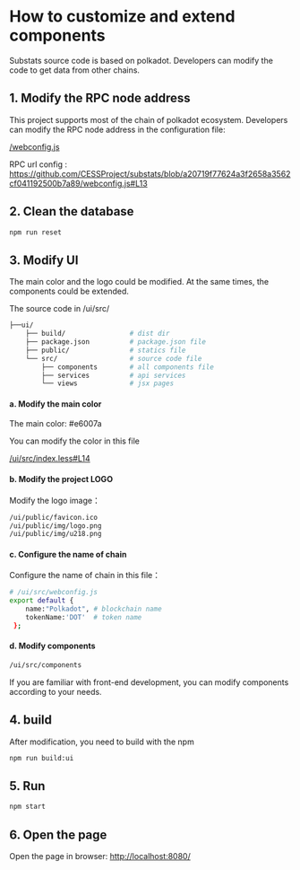 
# How to customize and extend components

Substats source code is based on polkadot. Developers can modify the code to get data from other chains.

## 1. Modify the RPC node address

This project supports most of the chain of polkadot ecosystem. Developers can modify the RPC node address in the configuration file:

[/webconfig.js](https://github.com/CESSProject/substats/blob/master/webconfig.js)

RPC url config :<br /> <https://github.com/CESSProject/substats/blob/a20719f77624a3f2658a3562cf041192500b7a89/webconfig.js#L13>

## 2. Clean the database

``` bash
npm run reset
```

## 3. Modify UI

The main color and the logo could be modified.
At the same times, the components could be extended.

The source code in /ui/src/

```bash
├──ui/
    ├── build/                # dist dir
    ├── package.json          # package.json file
    ├── public/               # statics file
    └── src/                  # source code file
        ├── components        # all components file
        ├── services          # api services
        └── views             # jsx pages
```

#### a. Modify the main color

The main color: #e6007a

You can modify the color in this file

[/ui/src/index.less#L14](https://github.com/CESSProject/substats/blob/master/ui/src/index.less#L14)

#### b. Modify the project LOGO

Modify the logo image：
```bash
/ui/public/favicon.ico
/ui/public/img/logo.png
/ui/public/img/u218.png
```
#### c. Configure the name of chain

Configure the name of chain in this file：
```bash
# /ui/src/webconfig.js
export default { 
    name:"Polkadot", # blockchain name
    tokenName:'DOT'  # token name
 };
```
#### d. Modify components

```bash
/ui/src/components
```
If you are familiar with front-end development, you can modify components according to your needs.


## 4. build

After modification, you need to build with the npm

```bash
npm run build:ui
```


## 5. Run

```bash
npm start
```

## 6. Open the page

Open the page in browser:  [http://localhost:8080/]([http://localhost:8080/])

